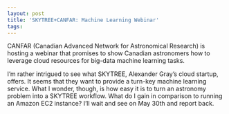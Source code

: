 ```yaml
---
layout: post
title: 'SKYTREE+CANFAR: Machine Learning Webinar'
tags: 
---
```

CANFAR (Canadian Advanced Network for Astronomical Research) is hosting a webinar that promises to show Canadian astronomers how to leverage cloud resources for big-data machine learning tasks.

I’m rather intrigued to see what SKYTREE, Alexander Gray’s cloud startup, offers. It seems that they want to provide a turn-key machine learning service. What I wonder, though, is how easy it is to turn an astronomy problem into a SKYTREE workflow. What do I gain in comparison to running an Amazon EC2 instance? I’ll wait and see on May 30th and report back.
